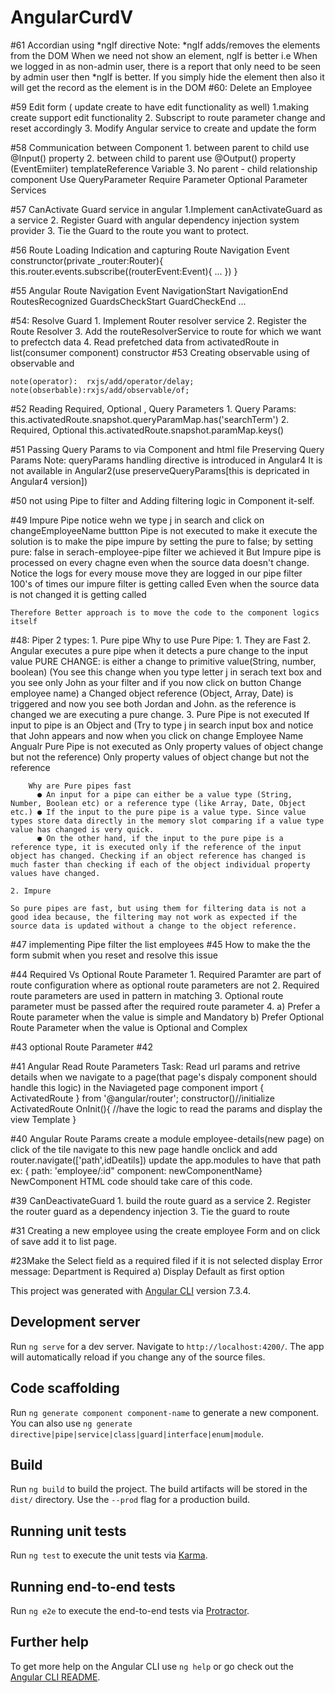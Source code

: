 # AngularCurdV
#61 Accordian
    using *ngIf directive
    Note: *ngIf adds/removes the elements from the DOM
    When we need not show an element, ngIf is better
    i.e When we logged in as non-admin user, there is a report that only need to be seen by admin user then *ngIf is better. If you simply hide the element then also it will get the record as the element is in the DOM
#60: Delete an Employee

#59 Edit form ( update create to have edit functionality as well)
    1.making create support edit functionality
    2. Subscript to route parameter change and reset accordingly
    3. Modify Angular service to create and update the form
    
#58 Communication between Component
    1. between parent to child
        use @Input() property
    2. between child to parent
        use @Output() property (EventEmiiter)
        templateReference Variable
    3. No parent - child relationship component
        Use 
        QueryParameter
        Require Parameter
        Optional Parameter
        Services

#57 CanActivate Guard service in angular
    1.Implement canActivateGuard as a service
    2. Register Guard with angular dependency injection system provider
    3. Tie the Guard to the route you want to protect.
    
#56 Route Loading Indication and capturing Route Navigation Event
    construnctor(private _router:Router){
        this.router.events.subscribe((routerEvent:Event){
            ...
        })
    }

#55 Angular Route Navigation Event
    NavigationStart
    NavigationEnd
    RoutesRecognized
    GuardsCheckStart
    GuardCheckEnd
    ...

#54: Resolve Guard
    1. Implement Router resolver service
    2. Register the Route Resolver
    3. Add the routeResolverService to route for which we want to prefectch data
    4. Read prefetched data from activatedRoute in list(consumer component) constructor
#53 Creating observable using of observable and 
    
    note(operator):  rxjs/add/operator/delay;
    note(obserbable):rxjs/add/observable/of; 

#52 Reading Required, Optional , Query Parameters
    1. Query Params:
        this.activatedRoute.snapshot.queryParamMap.has('searchTerm')
    2. Required, Optional
        this.activatedRoute.snapshot.paramMap.keys()

#51 Passing Query Params to via Component and html file
    Preserving Query Params
    Note: queryParams handling directive is introduced in Angular4 
    It is not available in Angular2(use preserveQueryParams[this is depricated in Angular4 version])

#50 not using Pipe to filter and Adding filtering logic in Component it-self.

#49 Impure Pipe
    notice wehn we type j in search and click on changeEmployeeName buttton Pipe is not executed
    to make it execute the solution is to make the pipe impure by setting the pure to false;
    by setting pure: false in serach-employee-pipe filter we achieved it
    But Impure pipe is processed on every chagne even when the source data doesn't change.
    Notice the logs for every mouse move they are logged in our pipe filter 100's of times our impure filter is getting called
    Even when the source data is not changed it is getting called
    
    Therefore Better approach is to move the code to the component logics itself
#48: Piper 2 types:
    1. Pure pipe
        Why to use Pure Pipe:
        1. They are Fast
        2. Angular executes a pure pipe when it detects a pure change to the input value
        PURE CHANGE: is
            either a change to primitive value(String, number, boolean)
             (You see this change when you type letter j in serach text box and you see only John as your filter and if you now click on button Change employee name) a Changed object reference (Object, Array, Date) is triggered
             and now you see both Jordan and John.
             as the reference is changed we are executing a pure change.
        3. Pure Pipe is not executed
            If input to pipe is an Object and (Try to type j in search input box and notice that John appears and now when you click on change Employee Name Angualr Pure Pipe is not executed as Only property values of object change but not the reference)
            Only property values of object change but not the reference
    
        Why are Pure pipes fast  
          ● An input for a pipe can either be a value type (String, Number, Boolean etc) or a reference type (like Array, Date, Object etc.) ● If the input to the pure pipe is a value type. Since value types store data directly in the memory slot comparing if a value type value has changed is very quick.
          ● On the other hand, if the input to the pure pipe is a reference type, it is executed only if the reference of the input object has changed. Checking if an object reference has changed is much faster than checking if each of the object individual property values have changed. 

    2. Impure

    So pure pipes are fast, but using them for filtering data is not a good idea because, the filtering may not work as expected if the source data is updated without a change to the object reference. 


#47 implementing Pipe filter the list employees
#45 How to make the the form submit when you reset and resolve this issue

#44 Required Vs Optional Route Parameter
    1. Required Paramter are part of route configuration where as optional route parameters are not
    2. Required route parameters are used in pattern in matching
    3. Optional route parameter must be passed after the required route parameter
    4. 
        a) Prefer a Route parameter when the value is simple and Mandatory
        b) Prefer Optional Route Parameter when the value is Optional and Complex


#43 optional Route Parameter
#42

#41 Angular Read Route Parameters
Task: Read url params and retrive details
    when we navigate to a page(that page's dispaly component should handle this logic)
    in the Naviageted page component 
        import { ActivatedRoute } from '@angular/router';
        constructor()//initialize ActivatedRoute
        OnInit(){ 
            //have the logic to read the params
            and display the view Template
        }

#40 Angular Route Params
    create a module employee-details(new page)
    on click of the tile navigate to this new page
    handle onclick and add router.navigate(['path',idDeatils])
    update the app.modules to have that path
        ex: { path: 'employee/:id" component: newComponentName}
    NewComponent HTML code should take care of this code.

#39 CanDeactivateGuard
    1. build the route guard as a service
    2. Register the router guard as a dependency injection
    3. Tie the guard to route

#31 Creating a new employee using the create employee Form and on click of save add it to list page.
    
#23Make the Select field as a required filed if it is not selected display Error message:
Department is Required
    a) Display Default as first option

This project was generated with [Angular CLI](https://github.com/angular/angular-cli) version 7.3.4.

## Development server

Run `ng serve` for a dev server. Navigate to `http://localhost:4200/`. The app will automatically reload if you change any of the source files.

## Code scaffolding

Run `ng generate component component-name` to generate a new component. You can also use `ng generate directive|pipe|service|class|guard|interface|enum|module`.

## Build

Run `ng build` to build the project. The build artifacts will be stored in the `dist/` directory. Use the `--prod` flag for a production build.

## Running unit tests

Run `ng test` to execute the unit tests via [Karma](https://karma-runner.github.io).

## Running end-to-end tests

Run `ng e2e` to execute the end-to-end tests via [Protractor](http://www.protractortest.org/).

## Further help

To get more help on the Angular CLI use `ng help` or go check out the [Angular CLI README](https://github.com/angular/angular-cli/blob/master/README.md).
